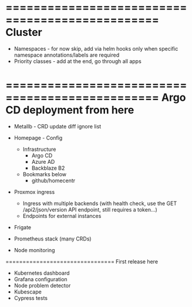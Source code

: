 ================================================
Cluster
================================================
- Namespaces - for now skip, add via helm hooks only when specific namespace annotations/labels are required
- Priority classes - add at the end, go through all apps

================================================
Argo CD deployment from here
================================================
- Metallb - CRD update diff ignore list

- Homepage - Config
    - Infrastructure
        - Argo CD
        - Azure AD
        - Backblaze B2
    - Bookmarks below
        - github/homecentr

- Proxmox ingress
    - Ingress with multiple backends (with health check, use the GET /api2/json/version API endpoint, still requires a token...)
    - Endpoints for external instances

- Frigate
- Prometheus stack (many CRDs)
- Node monitoring

================================ First release here

- Kubernetes dashboard
- Grafana configuration
- Node problem detector
- Kubescape
- Cypress tests